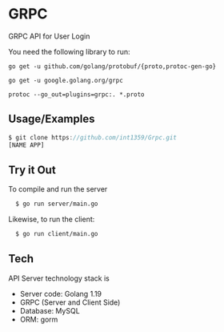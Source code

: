 
# GRPC 

 GRPC API for User Login


You need the following library to run:

`go get -u github.com/golang/protobuf/{proto,protoc-gen-go}`

`go get -u google.golang.org/grpc`

`protoc --go_out=plugins=grpc:. *.proto`

## Usage/Examples

```javascript
$ git clone https://github.com/int1359/Grpc.git
[NAME APP]
```


## Try it Out

To compile and run the server

```bash
  $ go run server/main.go

```
Likewise, to run the client:

```bash
  $ go run client/main.go

```
## Tech

API Server technology stack is

* Server code: Golang 1.19
* GRPC (Server and Client Side)
* Database: MySQL
* ORM: gorm 

